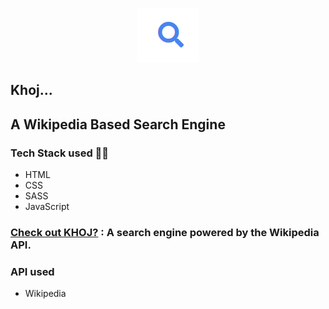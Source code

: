 <p align="center">
  <img src="icon.png" />
</p>


## Khoj...
## A Wikipedia Based Search Engine

### Tech Stack used 👨‍💻
- HTML
- CSS
- SASS
- JavaScript

### [Check out KHOJ?](#) :  A search engine powered by the Wikipedia API.


### API used
- Wikipedia
